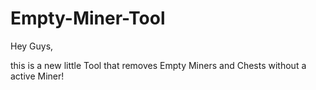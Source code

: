 # Empty-Miner-Tool

Hey Guys,

this is a new little Tool that removes Empty Miners and Chests without a active Miner!